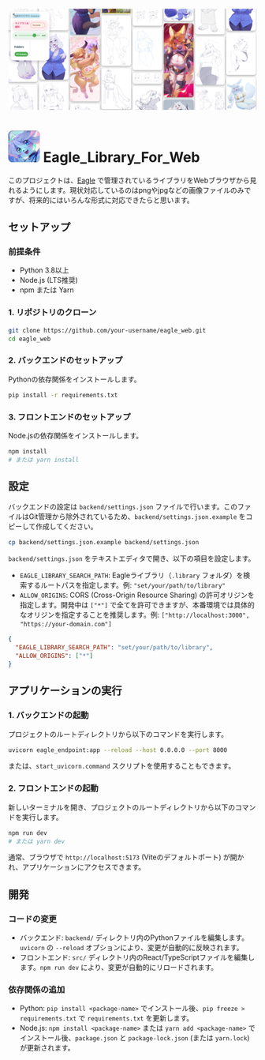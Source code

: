 ![Eagle Web Interface Banner](img/スクショ画像.png)

# <img src="public/favicon.png" alt="Icon" width="64" height="64"> Eagle_Library_For_Web

このプロジェクトは、[Eagle](https://eagle.cool/) で管理されているライブラリをWebブラウザから見れるようにします。現状対応しているのはpngやjpgなどの画像ファイルのみですが、将来的にはいろんな形式に対応できたらと思います。

## セットアップ

### 前提条件

*   Python 3.8以上
*   Node.js (LTS推奨)
*   npm または Yarn

### 1. リポジトリのクローン

```bash
git clone https://github.com/your-username/eagle_web.git
cd eagle_web
```

### 2. バックエンドのセットアップ

Pythonの依存関係をインストールします。

```bash
pip install -r requirements.txt
```

### 3. フロントエンドのセットアップ

Node.jsの依存関係をインストールします。

```bash
npm install
# または yarn install
```

## 設定

バックエンドの設定は `backend/settings.json` ファイルで行います。このファイルはGit管理から除外されているため、`backend/settings.json.example` をコピーして作成してください。

```bash
cp backend/settings.json.example backend/settings.json
```

`backend/settings.json` をテキストエディタで開き、以下の項目を設定します。

*   `EAGLE_LIBRARY_SEARCH_PATH`: Eagleライブラリ（`.library` フォルダ）を検索するルートパスを指定します。例: `"set/your/path/to/library"`
*   `ALLOW_ORIGINS`: CORS (Cross-Origin Resource Sharing) の許可オリジンを指定します。開発中は `["*"]` で全てを許可できますが、本番環境では具体的なオリジンを指定することを推奨します。例: `["http://localhost:3000", "https://your-domain.com"]`

```json
{
  "EAGLE_LIBRARY_SEARCH_PATH": "set/your/path/to/library",
  "ALLOW_ORIGINS": ["*"]
}
```

## アプリケーションの実行

### 1. バックエンドの起動

プロジェクトのルートディレクトリから以下のコマンドを実行します。

```bash
uvicorn eagle_endpoint:app --reload --host 0.0.0.0 --port 8000
```

または、`start_uvicorn.command` スクリプトを使用することもできます。

### 2. フロントエンドの起動

新しいターミナルを開き、プロジェクトのルートディレクトリから以下のコマンドを実行します。

```bash
npm run dev
# または yarn dev
```

通常、ブラウザで `http://localhost:5173` (Viteのデフォルトポート) が開かれ、アプリケーションにアクセスできます。

## 開発

### コードの変更

*   バックエンド: `backend/` ディレクトリ内のPythonファイルを編集します。`uvicorn` の `--reload` オプションにより、変更が自動的に反映されます。
*   フロントエンド: `src/` ディレクトリ内のReact/TypeScriptファイルを編集します。`npm run dev` により、変更が自動的にリロードされます。

### 依存関係の追加

*   Python: `pip install <package-name>` でインストール後、`pip freeze > requirements.txt` で `requirements.txt` を更新します。
*   Node.js: `npm install <package-name>` または `yarn add <package-name>` でインストール後、`package.json` と `package-lock.json` (または `yarn.lock`) が更新されます。
